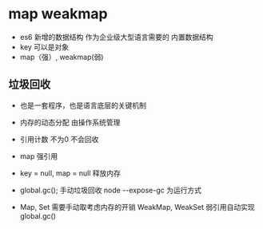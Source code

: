 # map weakmap

- es6 新增的数据结构 作为企业级大型语言需要的
    内置数据结构
- key 可以是对象
- map（强）, weakmap(弱)

## 垃圾回收
- 也是一套程序，也是语言底层的关键机制
- 内存的动态分配 由操作系统管理
- 引用计数 不为0 不会回收
- map 强引用
- key = null, map = null 释放内存
- global.gc(); 手动垃圾回收 
    node --expose-gc 为运行方式

- Map, Set 需要手动取考虑内存的开销
    WeakMap, WeakSet 弱引用自动实现 
    global.gc() 